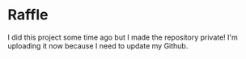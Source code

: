 # Raffle


I did this project some time ago but I made the repository private!
I'm uploading it now because I need to update my Github.

